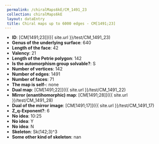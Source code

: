 ```yaml
--- 
 permalink: /chiralMaps6kE/CM_1491_23 
 collection: chiralMaps6kE
 layout: dataEntry
 title: Chiral maps up to 6000 edges - CM[1491;23]
---
```


- **ID**: [CM[1491;23]]({{ site.url }}/test/CM_1491_23)
- **Genus of the underlying surface**: 640
- **Length of the face**: 42
- **Valency**: 21
- **Length of the Petrie polygon**: 142
- **Is the automorphism group solvable?**: S
- **Number of vertices**: 142
- **Number of edges**: 1491
- **Number of faces**: 71
- **The map is self-**: none
- **Dual map**: [CM[1491;22]]({{ site.url }}/test/CM_1491_22)
- **Mirror (enantihomorphic) map**: [CM[1491;28]]({{ site.url }}/test/CM_1491_28)
- **Dual of the mirror image**: [CM[1491;17]]({{ site.url }}/test/CM_1491_17)
- **Z_q-Exponent?**: 6
- **No idea**:  10:25
- **No idea**: Y
- **No idea**: N
- **Skeleton**: Sk(142;3)^3
- **Some other kind of skeleton**: nan
